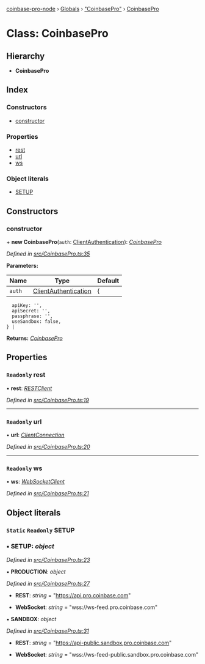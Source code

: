 [coinbase-pro-node](../README.md) › [Globals](../globals.md) › ["CoinbasePro"](../modules/_coinbasepro_.md) › [CoinbasePro](_coinbasepro_.coinbasepro.md)

# Class: CoinbasePro

## Hierarchy

- **CoinbasePro**

## Index

### Constructors

- [constructor](_coinbasepro_.coinbasepro.md#constructor)

### Properties

- [rest](_coinbasepro_.coinbasepro.md#readonly-rest)
- [url](_coinbasepro_.coinbasepro.md#readonly-url)
- [ws](_coinbasepro_.coinbasepro.md#readonly-ws)

### Object literals

- [SETUP](_coinbasepro_.coinbasepro.md#static-readonly-setup)

## Constructors

### constructor

\+ **new CoinbasePro**(`auth`: [ClientAuthentication](../interfaces/_coinbasepro_.clientauthentication.md)): _[CoinbasePro](_coinbasepro_.coinbasepro.md)_

_Defined in [src/CoinbasePro.ts:35](https://github.com/bennyn/coinbase-pro-node/blob/6dc414a/src/CoinbasePro.ts#L35)_

**Parameters:**

| Name   | Type                                                                        | Default |
| ------ | --------------------------------------------------------------------------- | ------- |
| `auth` | [ClientAuthentication](../interfaces/_coinbasepro_.clientauthentication.md) | {       |

      apiKey: '',
      apiSecret: '',
      passphrase: '',
      useSandbox: false,
    } |

**Returns:** _[CoinbasePro](_coinbasepro_.coinbasepro.md)_

## Properties

### `Readonly` rest

• **rest**: _[RESTClient](_client_restclient_.restclient.md)_

_Defined in [src/CoinbasePro.ts:19](https://github.com/bennyn/coinbase-pro-node/blob/6dc414a/src/CoinbasePro.ts#L19)_

---

### `Readonly` url

• **url**: _[ClientConnection](../interfaces/_coinbasepro_.clientconnection.md)_

_Defined in [src/CoinbasePro.ts:20](https://github.com/bennyn/coinbase-pro-node/blob/6dc414a/src/CoinbasePro.ts#L20)_

---

### `Readonly` ws

• **ws**: _[WebSocketClient](_client_websocketclient_.websocketclient.md)_

_Defined in [src/CoinbasePro.ts:21](https://github.com/bennyn/coinbase-pro-node/blob/6dc414a/src/CoinbasePro.ts#L21)_

## Object literals

### `Static` `Readonly` SETUP

### ▪ **SETUP**: _object_

_Defined in [src/CoinbasePro.ts:23](https://github.com/bennyn/coinbase-pro-node/blob/6dc414a/src/CoinbasePro.ts#L23)_

▪ **PRODUCTION**: _object_

_Defined in [src/CoinbasePro.ts:27](https://github.com/bennyn/coinbase-pro-node/blob/6dc414a/src/CoinbasePro.ts#L27)_

- **REST**: _string_ = "https://api.pro.coinbase.com"

- **WebSocket**: _string_ = "wss://ws-feed.pro.coinbase.com"

▪ **SANDBOX**: _object_

_Defined in [src/CoinbasePro.ts:31](https://github.com/bennyn/coinbase-pro-node/blob/6dc414a/src/CoinbasePro.ts#L31)_

- **REST**: _string_ = "https://api-public.sandbox.pro.coinbase.com"

- **WebSocket**: _string_ = "wss://ws-feed-public.sandbox.pro.coinbase.com"
